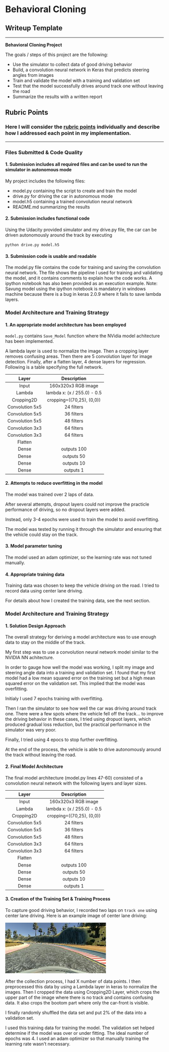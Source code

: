 # **Behavioral Cloning** 

## Writeup Template

---

**Behavioral Cloning Project**

The goals / steps of this project are the following:
* Use the simulator to collect data of good driving behavior
* Build, a convolution neural network in Keras that predicts steering angles from images
* Train and validate the model with a training and validation set
* Test that the model successfully drives around track one without leaving the road
* Summarize the results with a written report


[//]: # (Image References)

[image1]: ./examples/placeholder.png "Model Visualization"
[image2]: ./examples/placeholder.png "Grayscaling"
[image3]: ./examples/placeholder_small.png "Recovery Image"
[image4]: ./examples/placeholder_small.png "Recovery Image"
[image5]: ./examples/placeholder_small.png "Recovery Image"
[image6]: ./examples/placeholder_small.png "Normal Image"
[image7]: ./examples/placeholder_small.png "Flipped Image"

## Rubric Points
### Here I will consider the [rubric points](https://review.udacity.com/#!/rubrics/432/view) individually and describe how I addressed each point in my implementation.  

---
### Files Submitted & Code Quality

#### 1. Submission includes all required files and can be used to run the simulator in autonomous mode

My project includes the following files:
* model.py containing the script to create and train the model
* drive.py for driving the car in autonomous mode
* model.h5 containing a trained convolution neural network 
* README.md summarizing the results

#### 2. Submission includes functional code
Using the Udacity provided simulator and my drive.py file, the car can be driven autonomously around the track by executing 
```
python drive.py model.h5
```

#### 3. Submission code is usable and readable

The model.py file contains the code for training and saving the convolution neural network. The file shows the pipeline I used for training and validating the model, and it contains comments to explain how the code works.  A ipython notebook has also been provided as an execution example.   Note: Savung model using the ipython notebook is mandatory in windows machine because there is a bug in keras 2.0.9 where it fails to save lambda layers.

### Model Architecture and Training Strategy

#### 1. An appropriate model architecture has been employed

`model.py` contains `Save_Model` function where the NVidia model achitecture has been implemented.

A lambda layer is used to normalize the image. Then a cropping layer removes confusing areas. Then there are 5 convolution layer for image detection. Finally, after a flatten layer, 4 dense layers for regression.
  Following is a table specifying the full network.

| Layer         		|     Description	        					|
|:---------------------:|:---------------------------------------------:| 
| Input         		| 160x320x3 RGB image   							| 
| Lambda | lambda x: (x / 255.0) - 0.5 | input_shape=(160,320,3)							|
| Cropping2D | cropping=((70,25), (0,0))									|
| Convolution 5x5  |  24 filters 	| 2x2 stride	| activation='relu'									|
| Convolution 5x5  |  36 filters 	| 2x2 stride	| activation='relu'									|
| Convolution 5x5  |  48 filters 	| 2x2 stride	| activation='relu'									|
| Convolution 3x3  |  64 filters 	| no stride	| activation='relu'									|
| Convolution 3x3 |  64 filters 	| no stride	| activation='relu'									|
| Flatten | 
| Dense	| outputs 100        									|
| Dense		| outputs 50        									|
| Dense		| outputs 10        									|
| Dense		| outputs 1        									|

#### 2. Attempts to reduce overfitting in the model

The model was trained over 2 laps of data.

After several attempts, dropout layers could not improve the practicle performance of driving, so no dropout layers were added.

Instead, only 3-4 epochs were used to train the model to avoid overfitting.

The model was tested by running it through the simulator and ensuring that the vehicle could stay on the track.

#### 3. Model parameter tuning

The model used an adam optimizer, so the learning rate was not tuned manually.

#### 4. Appropriate training data

Training data was chosen to keep the vehicle driving on the road. I tried to record data using center lane driving.

For details about how I created the training data, see the next section. 

### Model Architecture and Training Strategy

#### 1. Solution Design Approach

The overall strategy for deriving a model architecture was to use enough data to stay on the middle of the track.

My first step was to use a convolution neural network model similar to the NVIDIA NN achitecture.

In order to gauge how well the model was working, I split my image and steering angle data into a training and validation set. I found that my first model had a low mean squared error on the training set but a high mean squared error on the validation set. This implied that the model was overfitting. 

Initialy I used 7 epochs training with overfitting.

Then I ran the simulator to see how well the car was driving around track one. There were a few spots where the vehicle fell off the track... to improve the driving behavior in these cases, I tried using dropuot layers, which produced gradual loss reduction, but the practical performance in the simulator was very poor.

Finally, I tried using 4 epocs to stop further overfitting.

At the end of the process, the vehicle is able to drive autonomously around the track without leaving the road.

#### 2. Final Model Architecture

The final model architecture (model.py lines 47-60) consisted of a convolution neural network with the following layers and layer sizes. 

| Layer         		|     Description	        					|
|:---------------------:|:---------------------------------------------:| 
| Input         		| 160x320x3 RGB image   							| 
| Lambda | lambda x: (x / 255.0) - 0.5 | input_shape=(160,320,3)							|
| Cropping2D | cropping=((70,25), (0,0))									|
| Convolution 5x5  |  24 filters 	| 2x2 stride	| activation='relu'									|
| Convolution 5x5  |  36 filters 	| 2x2 stride	| activation='relu'									|
| Convolution 5x5  |  48 filters 	| 2x2 stride	| activation='relu'									|
| Convolution 3x3  |  64 filters 	| no stride	| activation='relu'									|
| Convolution 3x3 |  64 filters 	| no stride	| activation='relu'									|
| Flatten | 
| Dense	| outputs 100        									|
| Dense		| outputs 50        									|
| Dense		| outputs 10        									|
| Dense		| outputs 1        									|

#### 3. Creation of the Training Set & Training Process

To capture good driving behavior, I recorded two laps on `track one` using center lane driving. Here is an example image of center lane driving:

![alt text][image2]

After the collection process, I had X number of data points. I then preprocessed this data by using a Lambda layer in keras to normalize the images. Then I cropped the data using Cropping2D Layer, which crops the upper part of the image where there is no track and contains confusing data. It also crops the bootom part where only the car-front is visible.

I finally randomly shuffled the data set and put 2% of the data into a validation set. 

I used this training data for training the model. The validation set helped determine if the model was over or under fitting. The ideal number of epochs was 4. I used an adam optimizer so that manually training the learning rate wasn't necessary.
